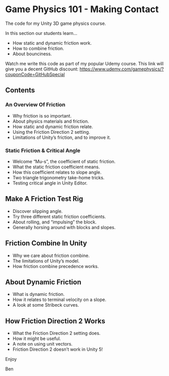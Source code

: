 # Game Physics 101 - Making Contact
The code for my Unity 3D game physics course.

In this section our students learn...

+ How static and dynamic friction work.
+ How to combine friction.
+ About bounciness.

Watch me write this code as part of my popular Udemy course. This link will give you a decent GitHub discount: https://www.udemy.com/gamephysics/?couponCode=GitHubSpecial

## Contents
### An Overview Of Friction
* Why friction is so important.
* About physics materials and friction.
* How static and dynamic friction relate.
* Using the Friction Direction 2 setting.
* Limitations of Unity’s friction, and to improve it.

### Static Friction & Critical Angle
* Welcome “Mu-s”, the coefficient of static friction.
* What the static friction coefficient means.
* How this coefficient relates to slope angle.
* Two triangle trigonometry take-home tricks.
* Testing critical angle in Unity Editor.

## Make A Friction Test Rig
* Discover slipping angle.
* Try three different static friction coefficients.
* About rolling, and “impulsing” the block.
* Generally horsing around with blocks and slopes.

## Friction Combine In Unity
* Why we care about friction combine.
* The limitations of Unity’s model.
* How friction combine precedence works.

## About Dynamic Friction
* What is dynamic friction.
* How it relates to terminal velocity on a slope.
* A look at some Stribeck curves.

## How Friction Direction 2 Works
* What the Friction Direction 2 setting does.
* How it might be useful.
* A note on using unit vectors.
* Friction Direction 2 doesn’t work in Unity 5!

Enjoy

Ben
